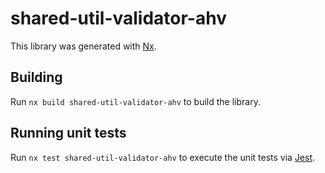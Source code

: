 # shared-util-validator-ahv

This library was generated with [Nx](https://nx.dev).

## Building

Run `nx build shared-util-validator-ahv` to build the library.

## Running unit tests

Run `nx test shared-util-validator-ahv` to execute the unit tests via [Jest](https://jestjs.io).
